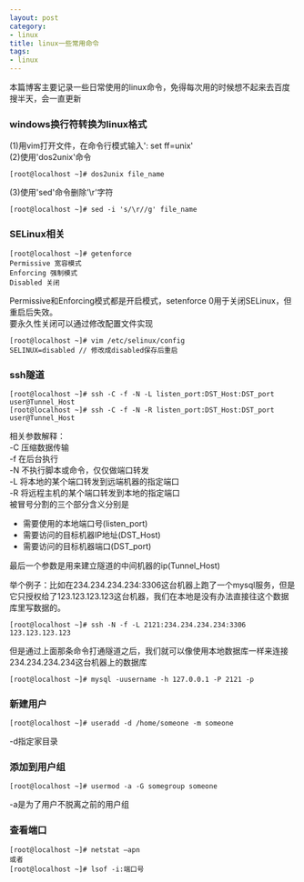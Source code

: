 ```yaml
---
layout: post
category: 
- linux
title: linux一些常用命令
tags: 
- linux
---
```


本篇博客主要记录一些日常使用的linux命令，免得每次用的时候想不起来去百度搜半天，会一直更新

<!-- more -->

### windows换行符转换为linux格式

(1)用vim打开文件，在命令行模式输入': set ff=unix'  
(2)使用'dos2unix'命令

```shell
[root@localhost ~]# dos2unix file_name 
```

(3)使用'sed'命令删除'\r'字符

```shell
[root@localhost ~]# sed -i 's/\r//g' file_name 
```

### SELinux相关

```shell
[root@localhost ~]# getenforce
Permissive 宽容模式
Enforcing 强制模式
Disabled 关闭
```

Permissive和Enforcing模式都是开启模式，setenforce 0用于关闭SELinux，但重启后失效。  
要永久性关闭可以通过修改配置文件实现

```shell
[root@localhost ~]# vim /etc/selinux/config
SELINUX=disabled // 修改成disabled保存后重启
```

### ssh隧道

```shell
[root@localhost ~]# ssh -C -f -N -L listen_port:DST_Host:DST_port user@Tunnel_Host 
[root@localhost ~]# ssh -C -f -N -R listen_port:DST_Host:DST_port user@Tunnel_Host 
```

相关参数解释：  
-C 压缩数据传输  
-f 在后台执行  
-N 不执行脚本或命令，仅仅做端口转发  
-L 将本地的某个端口转发到远端机器的指定端口  
-R 将远程主机的某个端口转发到本地的指定端口  
被冒号分割的三个部分含义分别是
- 需要使用的本地端口号(listen_port)
- 需要访问的目标机器IP地址(DST_Host)
- 需要访问的目标机器端口(DST_port)  

最后一个参数是用来建立隧道的中间机器的ip(Tunnel_Host)  

举个例子：比如在234.234.234.234:3306这台机器上跑了一个mysql服务，但是它只授权给了123.123.123.123这台机器，我们在本地是没有办法直接往这个数据库里写数据的。  

```shell
[root@localhost ~]# ssh -N -f -L 2121:234.234.234.234:3306 123.123.123.123
```

但是通过上面那条命令打通隧道之后，我们就可以像使用本地数据库一样来连接234.234.234.234这台机器上的数据库

```shell
[root@localhost ~]# mysql -uusername -h 127.0.0.1 -P 2121 -p
```

### 新建用户

```shell
[root@localhost ~]# useradd -d /home/someone -m someone
```

-d指定家目录

### 添加到用户组

```shell
[root@localhost ~]# usermod -a -G somegroup someone
```

-a是为了用户不脱离之前的用户组

### 查看端口

```shell
[root@localhost ~]# netstat –apn
或者
[root@localhost ~]# lsof -i:端口号
```
